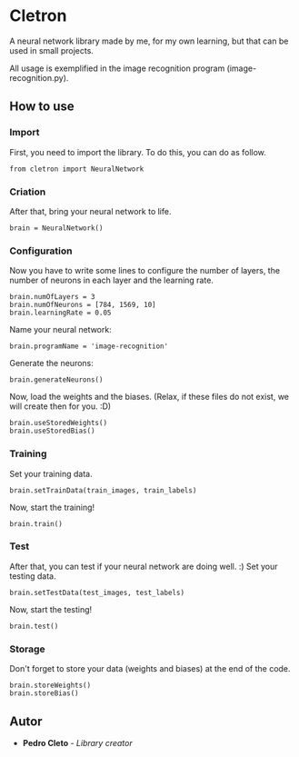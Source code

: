 # Cletron
A neural network library made by me, for my own learning, but that can be used in small projects.

All usage is exemplified in the image recognition program (image-recognition.py).

## How to use

### Import

First, you need to import the library. To do this, you can do as follow.

```
from cletron import NeuralNetwork
```

### Criation

After that, bring your neural network to life.

```
brain = NeuralNetwork()
```

### Configuration

Now you have to write some lines to configure the number of layers, the number of neurons in each layer and the learning rate.

```
brain.numOfLayers = 3
brain.numOfNeurons = [784, 1569, 10]
brain.learningRate = 0.05
```

Name your neural network:

```
brain.programName = 'image-recognition'
```

Generate the neurons:

```
brain.generateNeurons()
```

Now, load the weights and the biases. (Relax, if these files do not exist, we will create then for you. :D)

```
brain.useStoredWeights()
brain.useStoredBias()
```

### Training

Set your training data.
```
brain.setTrainData(train_images, train_labels)
```

Now, start the training!
```
brain.train()
```
### Test

After that, you can test if your neural network are doing well. :)
Set your testing data.
```
brain.setTestData(test_images, test_labels)
```
Now, start the testing!
```
brain.test()
```
### Storage

Don't forget to store your data (weights and biases) at the end of the code.

```
brain.storeWeights()
brain.storeBias()
```

## Autor

* **Pedro Cleto** - *Library creator*

